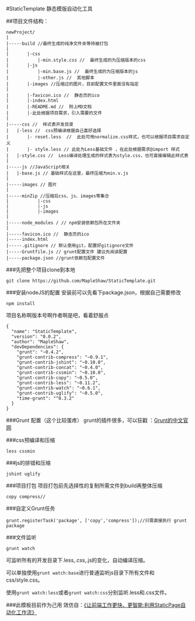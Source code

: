 #StaticTemplate 静态模版自动化工具

##项目文件结构：
````
newProject/
|
|-----build //最终生成的纯净文件夹等待被打包
|       
|       |-css
|           |-min.style.css //  最终生成的为压缩版本的css
|       |-js
|           |-min.base.js //  最终生成的为压缩版本的js
|           |-other.js //  其他脚本
|       |-images //压缩过的图片，目前配置文件里面没有指定
|
|       |-favicon.ico //  静态页的ico
|       |-index.html
|       |-README.md //  附上MD文档
|       |-此处根据项目需求，引入需要的文件
|
|-----css //  样式表开发目录
|   |-less //  css预编译根据自己喜好选择
|       |- reset.less  //  此处可用normalize.css样式，也可以根据项目需求自定义
|       |- style.less // 此处为Less基础文件 ，在此处根据需求@import 样式
|   |-style.css //  Less编译处理生成的样式表为style.css，也可直接编辑此样式表
|
|-----js //JavaScript相关
|   |-base.js // 基础样式在这里，最终压缩为min.v.js
|
|-----images // 图片
|
|-----minZip //压缩后css、js、images等集合
|           |-css
|           |-js
|           |-images
|
|-----node_modules / // npm安装依赖包所在文件夹
|
|-----favicon.ico //  静态页的ico
|-----index.html
|-----.gitignore // 默认使用git，配置好gitignore文件
|-----Gruntfile.js // grunt配置文件 建议先阅读配置
|-----package.json //grunt依赖包配置文件

````
###先把整个项目clone到本地
````
git clone https://github.com/MapleShaw/StaticTemplate.git
````
###安装nodeJS的配置
安装前可以先看下package.json，根据自己需要修改
````
npm install
````
项目名称啊版本号啊作者啊是吧，看着舒服点
````
{
  "name": "StaticTemplate",
  "version": "0.0.2",
  "author": "MapleShaw",
  "devDependencies": {
    "grunt": "~0.4.2",
    "grunt-contrib-compress": "~0.9.1",
    "grunt-contrib-jshint": "~0.10.0",
    "grunt-contrib-concat": "~0.4.0",
    "grunt-contrib-cssmin": "~0.10.0",
    "grunt-contrib-copy": "~0.5.0",
    "grunt-contrib-less": "~0.11.2",
    "grunt-contrib-watch": "~0.6.1",
    "grunt-contrib-uglify": "~0.5.0",
    "time-grunt": "^0.3.2"
  }
}
````

###Grunt 配置（这个比较蛋疼）
grunt的插件很多，可以狂戳 ：[Grunt的中文官网](http://gruntjs.cn/)

###css预编译和压缩

    less cssmin

###js的排错和压缩

    jshint uglify
    
###项目打包
项目打包前先选择性的复制所需文件到build再整体压缩

    copy compress//

###自定义Grunt任务

    grunt.registerTask('package', ['copy','compress']);//只需直接执行 grunt package
    
###文件监听

    grunt watch
    
可监听所有的开发目录下.less,.css,.js的变化，自动编译压缩。

可以单独使用`grunt watch:base`进行普通监听js目录下所有文件和css/style.css。

使用`grunt watch:less`或者`grunt watch:css`分别监听.less和.css文件。

###此模板目前作为己用
效仿自：[《让前端工作更快、更智能:利用StaticPage自动化工作流》](http://luolei.org/2014/03/front-end-dev-with-grunt-staticpage-workflow/)
